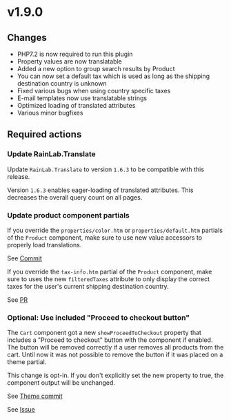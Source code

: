 # v1.9.0

## Changes

* PHP7.2 is now required to run this plugin
* Property values are now translatable
* Added a new option to group search results by Product
* You can now set a default tax which is used as long as the shipping destination country is unknown
* Fixed various bugs when using country specific taxes
* E-mail templates now use translatable strings
* Optimized loading of translated attributes
* Various minor bugfixes

## Required actions

### Update RainLab.Translate 

Update `RainLab.Translate` to version `1.6.3` to be compatible
with this release. 

Version `1.6.3` enables eager-loading of translated attributes.
This decreases the overall query count on all pages. 

### Update product component partials

If you override the `properties/color.htm` or `properties/default.htm`
partials of the `Product` component, make sure to use 
new value accessors to properly load translations.

See [Commit](https://github.com/OFFLINE-GmbH/oc-mall-plugin/commit/4ba95c8808dda658e255d2688efaeae69f5ec8e9)

If you override the `tax-info.htm` partial of the `Product` component,
make sure to uses the new `filteredTaxes` attribute to only display the
correct taxes for the user's current shipping destination country.

See [PR](https://github.com/OFFLINE-GmbH/oc-mall-plugin/pull/416/files#diff-52fecf5054aab175b91d3f4985e037cd)

### Optional: Use included "Proceed to checkout button"

The `Cart` component got a new `showProceedToCheckout` property that includes
a "Proceed to checkout" button with the component if enabled. The button will be
removed correctly if a user removes all products from the cart. Until now
it was not possible to remove the button if it was placed on a theme partial.

This change is opt-in. If you don't explicitly set the new property to true,
the component output will be unchanged.

See [Theme commit](https://github.com/OFFLINE-GmbH/oc-mall-theme/commit/b451cfdc922db907921dfd175f70fcf22c4637f5)

See [Issue](https://github.com/OFFLINE-GmbH/oc-mall-plugin/issues/395)